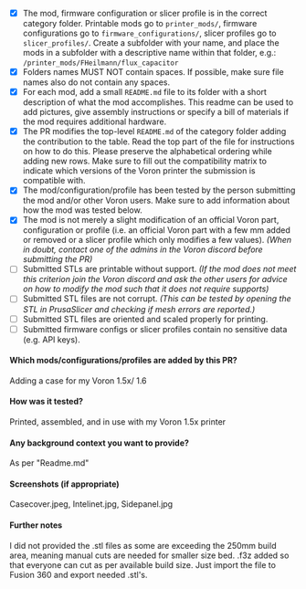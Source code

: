 <!--
Thank you for your interest in contributing to the VoronUsers repository, it is
highly appreciated!

**Please make sure the submission conforms to the rules outlined below. PRs which fail
to conform to the rules below are likely to be rejected.**
-->

  * [X] The mod, firmware configuration or slicer profile is in the correct category
    folder. Printable mods go to `printer_mods/`, firmware configurations
    go to `firmware_configurations/`, slicer profiles go to `slicer_profiles/`.
    Create a subfolder with your name, and place the mods in a subfolder with
    a descriptive name within that folder, e.g.: `/printer_mods/FHeilmann/flux_capacitor`
  * [X] Folders names MUST NOT contain spaces. If possible, make sure file names also 
    do not contain any spaces.
  * [X] For each mod, add a small `README.md` file to its folder with a short description
    of what the mod accomplishes. This readme can be used to add pictures, give assembly
    instructions or specify a bill of materials if the mod requires additional hardware.
  * [X] The PR modifies the top-level `README.md` of the category folder adding the 
    contribution to the table. Read the top part of the file for instructions on how
    to do this. Please preserve the alphabetical ordering while adding new rows. Make sure
    to fill out the compatibility matrix to indicate which versions of the Voron printer
    the submission is compatible with.
  * [X] The mod/configuration/profile has been tested by the person submitting the mod 
    and/or other Voron users. Make sure to add information about how the mod was tested below. 
  * [X] The mod is not merely a slight modification of an official Voron part, configuration 
    or profile (i.e. an official Voron part with a few mm added or removed or a slicer profile 
    which only modifies a few values). *(When in doubt, contact one of the admins in the 
    Voron discord before submitting the PR)*
  * [ ] Submitted STLs are printable without support. *(If the mod does not meet this criterion
    join the Voron discord and ask the other users for advice on how to modify the mod such 
    that it does not require supports)*
  * [ ] Submitted STL files are not corrupt. *(This can be tested by opening the STL in PrusaSlicer
    and checking if mesh errors are reported.)*
  * [ ] Submitted STL files are oriented and scaled properly for printing.
  * [ ] Submitted firmware configs or slicer profiles contain no sensitive data (e.g. API keys).

<!--
Describe the submission further using the template provided below. The more 
details the better!
-->

#### Which mods/configurations/profiles are added by this PR?
Adding a case for my Voron 1.5x/ 1.6

#### How was it tested?
Printed, assembled, and in use with my Voron 1.5x printer  

#### Any background context you want to provide?
As per "Readme.md"

#### Screenshots (if appropriate)
Casecover.jpeg, Intelinet.jpg, Sidepanel.jpg

#### Further notes
I did not provided the .stl files as some are exceeding the 250mm build area, meaning manual cuts are needed for smaller size bed.
.f3z added so that everyone can cut as per available build size. Just import the file to Fusion 360 and export needed .stl's.
